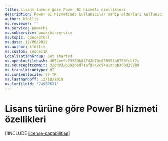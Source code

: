 ```yaml
---
title: Lisans türüne göre Power BI hizmeti özellikleri
description: Power BI hizmetinde kullanıcılar sahip oldukları kullanıcı başına lisans türüne (ücretsiz veya Pro) ve etkileşime girdikleri içeriğin bir Power BI Premium kapasitesine atanıp atanmamasına göre özellikleri tanımlamıştır.
author: kfollis
ms.reviewer: ''
ms.service: powerbi
ms.subservice: powerbi-service
ms.topic: conceptual
ms.date: 12/06/2019
ms.author: kfollis
ms.custom: seodec18
LocalizationGroup: Get started
ms.openlocfilehash: d054ec9e73330b8f742b70c05899fa0783fcbf7c
ms.sourcegitcommit: 320d83ab392ded71bfda42c5491acab3d9d357b0
ms.translationtype: HT
ms.contentlocale: tr-TR
ms.lasthandoff: 12/10/2019
ms.locfileid: "74958621"
---
```

# <a name="power-bi-service-features-by-license-type"></a>Lisans türüne göre Power BI hizmeti özellikleri

[!INCLUDE [license-capabilities](includes/license-capabilities.md)]
